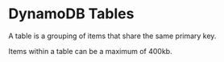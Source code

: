 # DynamoDB Tables

A table is a grouping of items that share the same primary key.

Items within a table can be a maximum of 400kb.
